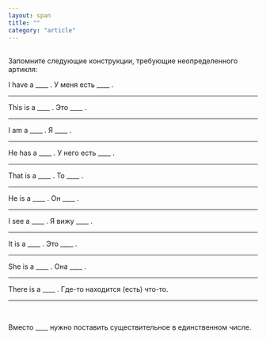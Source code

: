 ```yaml
---
layout: span
title: ""
category: "article"
---
```

<section class='rules'><span><br>Запомните следующие конструкции, требующие неопределенного артикля:<br>

 I have a ____   .  У меня есть ____   . <hr>This is a ____   . Это ____   .  <hr>  I am а ____  . Я  ____   . <hr>Не has а ____  . У него есть ____   .  <hr>That is а ____  . То  ____   .  <hr>Не is а ____  . Он  ____   .  <hr>I see а ____   . Я вижу  ____   .  <hr>It is а ____  . Это  ____   .   <hr>She is а ____  . Она ____   .   <hr>

 There is а ____  . Где-то находится (есть) что-то. <hr>
<br>

 Вместо ____ нужно поставить существительное в единственном числе.</span></section>